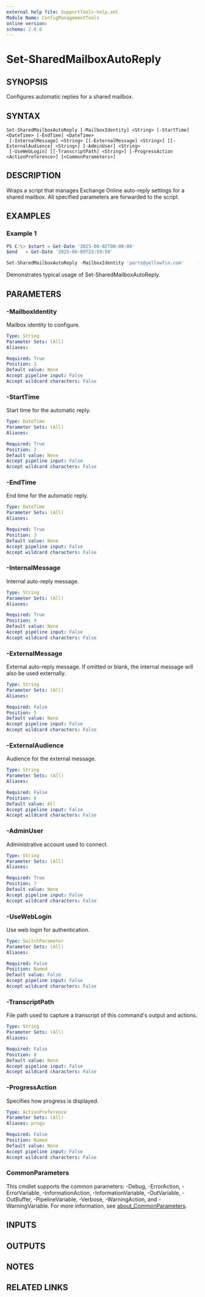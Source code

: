 ```yaml
---
external help file: SupportTools-help.xml
Module Name: ConfigManagementTools
online version:
schema: 2.0.0
---
```


# Set-SharedMailboxAutoReply

## SYNOPSIS
Configures automatic replies for a shared mailbox.

## SYNTAX

```
Set-SharedMailboxAutoReply [-MailboxIdentity] <String> [-StartTime] <DateTime> [-EndTime] <DateTime>
 [-InternalMessage] <String> [[-ExternalMessage] <String>] [[-ExternalAudience] <String>] [-AdminUser] <String>
 [-UseWebLogin] [[-TranscriptPath] <String>] [-ProgressAction <ActionPreference>] [<CommonParameters>]
```

## DESCRIPTION
Wraps a script that manages Exchange Online auto-reply settings for a
shared mailbox.
All specified parameters are forwarded to the script.

## EXAMPLES

### Example 1
```powershell
PS C:\> $start = Get-Date '2025-06-02T00:00:00'
$end   = Get-Date '2025-06-09T23:59:59'

Set-SharedMailboxAutoReply -MailboxIdentity 'parts@yellowfin.com'     -StartTime $start -EndTime $end     -InternalMessage 'Apologies, but I'm out of the office from 6/2 - 6/9 and will return on 6/10. I will be responding to all emails and phone calls upon my return. If you need immediate assistance, please reach out to Jay Wagner at ext 312.'     -ExternalMessage 'Apologies, but I'm out of the office from 6/2 - 6/9 and will return on 6/10. I will be responding to all emails and phone calls upon my return. If you need immediate assistance, please reach out to Jay Wagner at ext 312.'     -AdminUser 'youradmin@yourdomain.com'
```

Demonstrates typical usage of Set-SharedMailboxAutoReply.

## PARAMETERS

### -MailboxIdentity
Mailbox identity to configure.

```yaml
Type: String
Parameter Sets: (All)
Aliases:

Required: True
Position: 1
Default value: None
Accept pipeline input: False
Accept wildcard characters: False
```

### -StartTime
Start time for the automatic reply.

```yaml
Type: DateTime
Parameter Sets: (All)
Aliases:

Required: True
Position: 2
Default value: None
Accept pipeline input: False
Accept wildcard characters: False
```

### -EndTime
End time for the automatic reply.

```yaml
Type: DateTime
Parameter Sets: (All)
Aliases:

Required: True
Position: 3
Default value: None
Accept pipeline input: False
Accept wildcard characters: False
```

### -InternalMessage
Internal auto-reply message.

```yaml
Type: String
Parameter Sets: (All)
Aliases:

Required: True
Position: 4
Default value: None
Accept pipeline input: False
Accept wildcard characters: False
```

### -ExternalMessage
External auto-reply message.
If omitted or blank, the internal message will also be used externally.

```yaml
Type: String
Parameter Sets: (All)
Aliases:

Required: False
Position: 5
Default value: None
Accept pipeline input: False
Accept wildcard characters: False
```

### -ExternalAudience
Audience for the external message.

```yaml
Type: String
Parameter Sets: (All)
Aliases:

Required: False
Position: 6
Default value: All
Accept pipeline input: False
Accept wildcard characters: False
```

### -AdminUser
Administrative account used to connect.

```yaml
Type: String
Parameter Sets: (All)
Aliases:

Required: True
Position: 7
Default value: None
Accept pipeline input: False
Accept wildcard characters: False
```

### -UseWebLogin
Use web login for authentication.

```yaml
Type: SwitchParameter
Parameter Sets: (All)
Aliases:

Required: False
Position: Named
Default value: False
Accept pipeline input: False
Accept wildcard characters: False
```

### -TranscriptPath
File path used to capture a transcript of this command's output and actions.

```yaml
Type: String
Parameter Sets: (All)
Aliases:

Required: False
Position: 8
Default value: None
Accept pipeline input: False
Accept wildcard characters: False
```

### -ProgressAction
Specifies how progress is displayed.

```yaml
Type: ActionPreference
Parameter Sets: (All)
Aliases: proga

Required: False
Position: Named
Default value: None
Accept pipeline input: False
Accept wildcard characters: False
```

### CommonParameters
This cmdlet supports the common parameters: -Debug, -ErrorAction, -ErrorVariable, -InformationAction, -InformationVariable, -OutVariable, -OutBuffer, -PipelineVariable, -Verbose, -WarningAction, and -WarningVariable. For more information, see [about_CommonParameters](http://go.microsoft.com/fwlink/?LinkID=113216).

## INPUTS

## OUTPUTS

## NOTES

## RELATED LINKS
